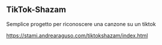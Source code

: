 ## TikTok-Shazam

Semplice progetto per riconoscere una canzone su un tiktok

https://stami.andrearaguso.com/tiktokshazam/index.html